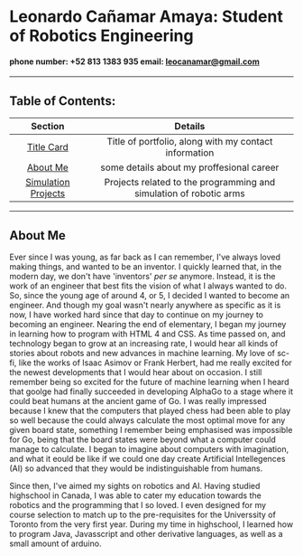 # Leonardo Cañamar Amaya: Student of Robotics Engineering
#### phone number: +52 813 1383 935 email: leocanamar@gmail.com
****

## Table of Contents:
<!--
<a href="#leonardo-cañamar-amaya-student-of-robotics-engineering">Title and contact info</a>
<a href="#about-me">About Me</a> 
-->
 Section | Details
:-------:|:-----------:
[Title Card](#leonardo-cañamar-amaya-student-of-robotics-engineering) | Title of portfolio, along with my contact information
[About Me](#about-me)| some details about my proffesional career
[Simulation Projects][1] | Projects related to the programming and simulation of robotic arms
****
## About Me
Ever since I was young, as far back as I can remember, I've always loved making things, and wanted to be an inventor. I quickly learned that, in the modern day, we don't have 'inventors' _per se_ anymore. Instead, it is the work of an engineer that best fits the vision of what I always wanted to do. So, since the young age of around 4, or 5, I decided I wanted to become an engineer. And though my goal wasn't nearly anywhere as specific as it is now, I have worked hard since that day to continue on my journey to becoming an engineer. Nearing the end of elementary, I began my journey in learning how to program  with HTML 4 and CSS. As time passed on, and technology began to grow at an increasing rate, I would hear all kinds of stories about robots and new advances in machine learning. My love of sc-fi, like the works of Isaac Asimov or Frank Herbert, had me really excited for the newest developments that I would hear about on occasion. I still remember being so excited for the future of machine learning when I heard that goolge had finally succeeded in developing AlphaGo to a stage where it could beat humans at the ancient game of Go. I was really impressed because I knew that the computers that played chess had been able to play so well because the could always calculate the most optimal move for any given board state, something I remember being emphasised was impossible for Go, being that the board states were beyond what a computer could manage to calculate. I began to imagine about computers with imagination, and what it eould be like if we could one day create Artificial Intellegences (AI) so advanced that they would be indistinguishable from humans.

Since then, I've aimed my sights on robotics and AI. Having studied highschool in Canada, I was able to cater my education towards the robotics and the programming that I so loved. I even designed for my course selection to match up to the pre-requisites for the Universsity of Toronto from the very first year. During my time in highschool, I learned how to program Java, Javasscript and other derivative languages, as well as a small amount of arduino.


[1]: https://github.com/ReedOcean-RainCity/my-WIP-portfolio/blob/d32b0cf4407485bdcddc57534faa56cced48dcae/Robot%20Simulations%20and%20Programming/Cosimir%20pro%20Simulations/Projects_Details.md
<!---
I am studying Computational Robotics Engineering at the Universidad Politécnica de Yucatán (UPY). Though I have some projects and programs that I have developed before my time at the UPY, most of these programs are ones that were made with the sole intention of learning to program. I began my programming career some, roughly, 7 years ago. I began by learning HTML and CSS, though these are technically markdown languages, It helped to learn the basics of syntax and the general sturcture of code. From then, I also learned Java as my first programming language. But, during my time studying robotics, I have become intamately familliar with programming in Python. Though relatively simple, Python has proven to be a very versatile tool that I have found applies to most any field involved in robotics. 

I hope in the future to continue my academic journey, by making my forray into research, and I hope to study a doctorate degree. Currently, I am considering studying in the USA, because many of the universties there allow one to apply directly for the Ph.D. degree.
At the moment, I am working towards a research assistant position with Dr. Didier Samayoa Ochoa.
-->
